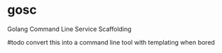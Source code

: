 # gosc
Golang Command Line Service Scaffolding

#todo convert this into a command line tool with templating when bored
